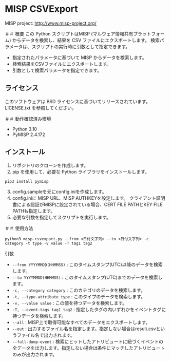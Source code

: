 # MISP CSVExport

MISP project: <http://www.misp-project.org/>

＃＃ 概要
この Python スクリプトはMISP (マルウェア情報共有プラットフォーム) からデータを検索し、結果を CSV ファイルにエクスポートします。 
検索パラメータは、スクリプトの実行時に引数として指定できます。

- 指定されたパラメータに基づいて MISP からデータを検索します。
- 検索結果をCSVファイルにエクスポートします。
- 引数として検索パラメータを指定できます。

## ライセンス

このソフトウェアは BSD ライセンスに基づいてリリースされています。LICENSE.txt を参照してください。

＃＃ 動作確認済み環境

* Python 3.10
* PyMISP 2.4.172

## インストール
1. リポジトリのクローンを作成します。
2. pip を使用して、必要な Python ライブラリをインストールします。
```
pip3 install pymisp
```
3. config.sampleを元にconfig.iniを作成します。
4. config.iniに MISP URL、MISP AUTHKEYを設定します。 
クライアント証明書による認証がMISPに設定されている場合、CERT FILE PATHとKEY FILE PATHも指定します。
5. 必要な引数を指定してスクリプトを実行します。

＃＃ 使用方法

```
python3 misp-csvexport.py --from <日付文字列> --to <日付文字列> -c category -t type -v value -T tag1 tag2
```
引数
- `--from YYYYMMDD(HHMMSS)` : このタイムスタンプ(UTC)以降のデータを検索します。
- `--to YYYYMMDD(HHMMSS)` : このタイムスタンプ(UTC)までのデータを検索します。
- `-c, --category category` : このカテゴリのデータを検索します。
- `-t, --type-attribute type` : このタイプのデータを検索します。
- `-v, --value value` : この値を持つデータを検索します。
- `-T, --event-tags tag1 tag2` : 指定したタグの内いずれかをイベントタグに持つデータを検索します。
- `--all` : MISP上で取得可能なすべてのデータをエクスポートします。
- `--out` : 出力するファイル名を指定します。指定しない場合はresult.csvというファイル名で出力されます。
- `--full-dump-event` : 検索にヒットしたアトリビュートに紐づくイベントの全データを出力します。指定しない場合は条件にマッチしたアトリビュートのみが出力されます。
